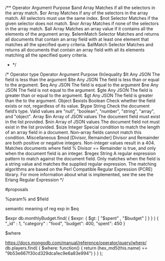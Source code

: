 
/**
 Operator 	  Argument 	Purpose
 $and 	      Array 	  Matches if all the selectors in the array match.
 $or 	        Array 	  Matches if any of the selectors in the array match. All selectors must use the same index.
 $not 	      Selector 	Matches if the given selector does not match.
 $nor 	      Array 	  Matches if none of the selectors in the array match.
 $all 	      Array 	  Matches an array value if it contains all the elements of the argument array.
 $elemMatch 	Selector 	Matches and returns all documents that contain an array field with at least one element that matches all the specified query criteria.
 $allMatch   	Selector 	Matches and returns all documents that contain an array field with all its elements matching all the specified query criteria.
 * */



/*
Operator type 	Operator 	Argument 	Purpose
(In)equality 	$lt 	Any JSON 	The field is less than the argument
  	$lte 	Any JSON 	The field is less than or equal to the argument.
  	$eq 	Any JSON 	The field is equal to the argument
  	$ne 	Any JSON 	The field is not equal to the argument.
  	$gte 	Any JSON 	The field is greater than or equal to the argument.
  	$gt 	Any JSON 	The field is greater than the to the argument.
Object 	$exists 	Boolean 	Check whether the field exists or not, regardless of its value.
  	$type 	String 	Check the document field’s type. Valid values are "null", "boolean", "number", "string", "array", and "object".
Array 	$in 	Array of JSON values 	The document field must exist in the list provided.
  	$nin 	Array of JSON values 	The document field not must exist in the list provided.
  	$size 	Integer 	Special condition to match the length of an array field in a document. Non-array fields cannot match this condition.
Miscellaneous 	$mod 	[Divisor, Remainder] 	Divisor and Remainder are both positive or negative integers. Non-integer values result in a 404. Matches documents where field % Divisor == Remainder is true, and only when the document field is an integer.
  	$regex 	String 	A regular expression pattern to match against the document field. Only matches when the field is a string value and matches the supplied regular expression. The matching algorithms are based on the Perl Compatible Regular Expression (PCRE) library. For more information about what is implemented, see the see the Erlang Regular Expression
 */





#proposals

%param% and $field

semantic meaning of reg exp in $eq

$expr
db.monthlyBudget.find( { $expr: { $gt: [ "$spent" , "$budget" ] } } )
{ "_id" : 1, "category" : "food", "budget": 400, "spent": 450 }

$where

https://docs.mongodb.com/manual/reference/operator/query/where/
db.players.find( { $where: function() {
   return (hex_md5(this.name) == "9b53e667f30cd329dca1ec9e6a83e994")
} } );